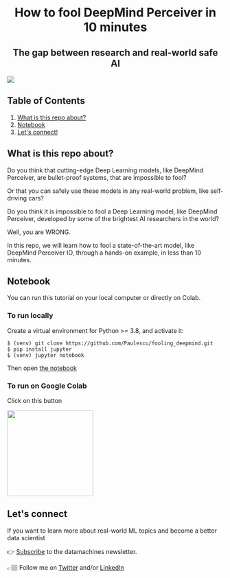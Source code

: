 <div align="center">
<h1>How to fool DeepMind Perceiver in 10 minutes</h1>
<h2>The gap between research and real-world safe AI</h2>
</div>

![](http://datamachines.xyz/wp-content/uploads/2022/06/fusta-1536x1152.jpeg)

## Table of Contents

1. [What is this repo about?](#what-is-this-repo-about)
2. [Notebook](#notebook)
3. [Let's connect!](#lets-connect)  

## What is this repo about?

Do you think that cutting-edge Deep Learning models, like DeepMind Perceiver, are bullet-proof systems, that are impossible to fool?

Or that you can safely use these models in any real-world problem, like self-driving cars?

Do you think it is impossible to fool a Deep Learning model, like DeepMind Perceiver, developed by some of the brightest AI researchers in the world?

Well, you are WRONG.

In this repo, we will learn how to fool a state-of-the-art model, like DeepMind Perceiver IO, through a hands-on example, in less than 10 minutes.


## Notebook
You can run this tutorial on your local computer or directly on Colab.

### To run locally
Create a virtual environment for Python >= 3.8, and activate it:
```
$ (venv) git clone https://github.com/Paulescu/fooling_deepmind.git
$ pip install jupyter
$ (venv) jupyter notebook
```

Then open [the notebook](how_to_fool_deepmind_perceiver_in_10_minutes.ipynb)

### To run on Google Colab
Click on this button

<a href="https://colab.research.google.com/github/Paulescu/fooling_deepmind/blob/main/notebooks/how_to_fool_deepmind_perceiver_in_10_minutes.ipynb"><img src="https://colab.research.google.com/assets/colab-badge.svg" width="200"></a>
## Let's connect

If you want to learn more about real-world ML topics and become a better data scientist

👉 [Subscribe](http://datamachines.xyz/subscribe) to the datamachines newsletter.

👉🏽 Follow me on [Twitter](https://twitter.com/paulabartabajo_) and/or [LinkedIn](https://www.linkedin.com/in/pau-labarta-bajo-4432074b/)









